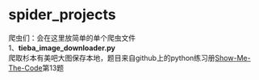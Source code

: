 # spider_projects
爬虫们：会在这里放简单的单个爬虫文件</br>
1、<b>tieba_image_downloader.py</b></br>
  爬取杉本有美吧大图保存本地，题目来自github上的python练习册<a href="https://github.com/Show-Me-the-Code/show-me-the-code">Show-Me-The-Code</a>第13题</br>
  
